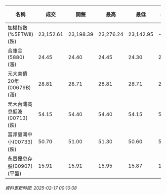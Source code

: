 | 名稱 | 成交 | 開盤 | 最高 | 最低 | 均價 | 成交金額(億) | 昨收 | 漲跌幅 | 漲跌 | 總量 | 昨量 | 振幅 |
| -------- | -------- | -------- | -------- |-------- | -------- | -------- |-------- |-------- |-------- | -------- | -------- |-------- |
|加權指數(%5ETWII) (跌)|23,152.61|23,198.39|23,276.24|23,142.95|-|3,991.68|23,399.41|1.05%|246.80|7,492,822|0|0.57%|
|合庫金(5880) (漲)|24.45|24.40|24.45|24.30|24.37|1.81|24.40|0.20%|0.05|7,417|7,419|0.61%|
|元大美債20年(00679B) (漲)|28.81|28.71|28.81|28.71|28.77|14.16|28.45|1.27%|0.36|49,221|58,860|0.35%|
|元大台灣高息低波(00713) (跌)|54.15|54.40|54.40|54.15|54.22|5.17|54.30|0.28%|0.15|9,528|8,528|0.46%|
|富邦臺灣中小(00733) (跌)|50.70|51.00|51.30|50.60|50.92|0.834|50.95|0.49%|0.25|1,637|1,347|1.37%|
|永豐優息存股(00907) (平盤)|15.91|15.91|15.95|15.87|15.92|0.522|15.91|0.00%|0.00|3,279|2,720|0.50%|
###### 資料更新時間: 2025-02-17 00:10:08